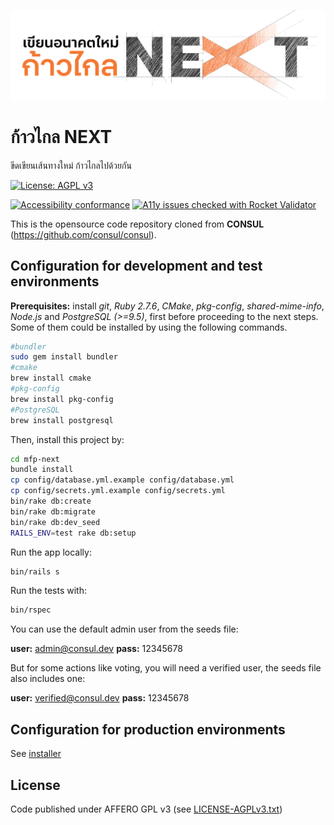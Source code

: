 <!--
  Title: ก้าวไกล NEXT
  Description: ขีดเขียนเส้นทางใหม่ ก้าวไกลไปด้วยกัน
-->

![CONSUL logo](https://github.com/kaogeek/mfp-next/raw/main/public/mfp-next_logo.jpg)

# ก้าวไกล NEXT

ขีดเขียนเส้นทางใหม่ ก้าวไกลไปด้วยกัน

[![License: AGPL v3](https://img.shields.io/badge/License-AGPL%20v3-blue.svg)](http://www.gnu.org/licenses/agpl-3.0)

[![Accessibility conformance](https://img.shields.io/badge/accessibility-WAI:AA-green.svg)](https://www.w3.org/WAI/eval/Overview)
[![A11y issues checked with Rocket Validator](https://rocketvalidator.com/badges/checked_with_rocket_validator.svg?url=https://rocketvalidator.com)](https://rocketvalidator.com/opensource)

This is the opensource code repository cloned from **CONSUL** (https://github.com/consul/consul).

## Configuration for development and test environments

**Prerequisites:** install *git*, *Ruby 2.7.6*, *CMake*, *pkg-config*, *shared-mime-info*, *Node.js* and *PostgreSQL (>=9.5)*, first before proceeding to the next steps. Some of them could be installed by using the following commands.

```bash
#bundler
sudo gem install bundler
#cmake
brew install cmake
#pkg-config
brew install pkg-config
#PostgreSQL
brew install postgresql
```
Then, install this project by:

```bash
cd mfp-next
bundle install
cp config/database.yml.example config/database.yml
cp config/secrets.yml.example config/secrets.yml
bin/rake db:create
bin/rake db:migrate
bin/rake db:dev_seed
RAILS_ENV=test rake db:setup
```

Run the app locally:

```bash
bin/rails s
```

Run the tests with:

```bash
bin/rspec
```

You can use the default admin user from the seeds file:

 **user:** admin@consul.dev
 **pass:** 12345678

But for some actions like voting, you will need a verified user, the seeds file also includes one:

 **user:** verified@consul.dev
 **pass:** 12345678

## Configuration for production environments

See [installer](https://github.com/consul/installer)

## License

Code published under AFFERO GPL v3 (see [LICENSE-AGPLv3.txt](LICENSE-AGPLv3.txt))
